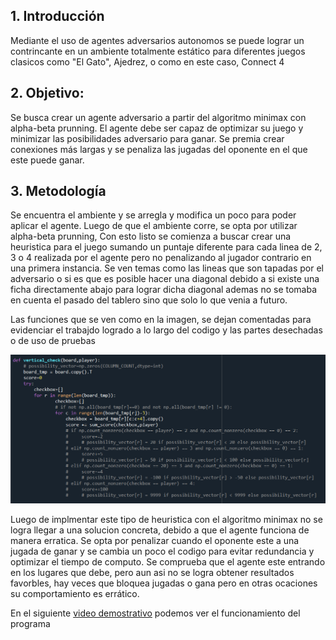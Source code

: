## 1. Introducción
Mediante el uso de agentes adversarios autonomos se puede lograr un contrincante en un ambiente totalmente estático para diferentes juegos clasicos como "El Gato", Ajedrez, o como en este caso, Connect 4

## 2. Objetivo:
Se busca crear un agente adversario a partir del algoritmo minimax con alpha-beta prunning. El agente debe ser capaz de optimizar su juego y minimizar las posibilidades adversario para ganar. Se premia crear conexiones más largas y se penaliza las jugadas del oponente en el que este puede ganar.

## 3. Metodología
Se encuentra el ambiente y se arregla y modifica un poco para poder aplicar el agente. Luego de que el ambiente corre, se opta por utilizar alpha-beta prunning, Con esto listo se comienza a buscar crear una heuristica para el juego sumando un puntaje diferente para cada linea de 2, 3 o 4 realizada por el agente pero no penalizando al jugador contrario en una primera instancia. Se ven temas como las lineas que son tapadas por el adversario o si es que es posible hacer una diagonal debido a si existe una ficha directamente abajo para lograr dicha diagonal ademas no se tomaba en cuenta el pasado del tablero sino que solo lo que venia a futuro. 

Las funciones que se ven como en la imagen, se dejan comentadas para evidenciar el trabajdo logrado a lo largo del codigo y las partes desechadas o de uso de pruebas

![img 1](./1.png?raw=true "Optional Title")

Luego de implmentar este tipo de heuristica con el algoritmo minimax no se logra llegar a una solucion concreta, debido a que el agente funciona de manera erratica.
Se opta por penalizar cuando el oponente este a una jugada de ganar y se cambia un poco el codigo para evitar redundancia y optimizar el tiempo de computo. Se comprueba que el agente este entrando en los lugares que debe, pero aun asi no se logra obtener resultados favorbles, hay veces que  bloquea jugadas o gana pero en otras ocaciones su comportamiento es errático.


En el siguiente [video demostrativo](https://www.youtube.com/watch?v=MMLtza3CZFM&t=4515s) podemos ver el funcionamiento del programa
